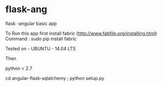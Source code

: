 # flask-ang
flask -angular basic app

To Run this app first  install fabric   (http://www.fabfile.org/installing.html)
Command : sudo pip install fabric

Tested on - UBUNTU - 14.04 LTS

Then
 
python < 2.7


cd angular-flask-sqlalchemy ;  python setup.py <IP address >  <user name> <key file> 



